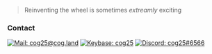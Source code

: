 <!--
![MY Github Stats](https://github-readme-stats.vercel.app/api?username=cog25&count_private=true&show_icons=true&theme=dark)


[![Most Used Languages](https://github-readme-stats.vercel.app/api/top-langs/?username=cog25&count_private=true&theme=dark)](https://github.com/anuraghazra/github-readme-stats)


[![Solved.ac
프로필](http://mazassumnida.wtf/api/generate_badge?boj=cog25)](https://solved.ac/cog25)
--->
> Reinventing the wheel is sometimes _extreamly_ exciting

### Contact
[![Mail: cog25@cog.land](https://img.shields.io/badge/Mail-github@cog.land-black?color=3B81C2&style=flat-square&logo=gmail&logoColor=ffffff)](mailto:github@cog.land)
[![Keybase: cog25](https://img.shields.io/badge/keybase-cog25-%33A0FF?style=flat-square&logo=Keybase&logoColor=fff)](https://keybase.io/cog25)
[![Discord: cog25#6566](https://img.shields.io/badge/Discord-cog25%236566-5865F2?style=flat-square&logo=Discord&logoColor=fff)]()
